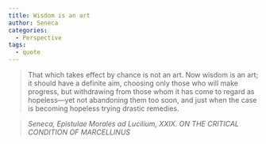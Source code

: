 ```yaml
---
title: Wisdom is an art
author: Seneca
categories:
  - Perspective
tags:
  - quote
---
```


> That which takes effect by chance is not an art. Now wisdom is an art; it should have a definite aim, choosing only those who will make progress, but withdrawing from those whom it has come to regard as hopeless—yet not abandoning them too soon, and just when the case is becoming hopeless trying drastic remedies.

> <cite>Seneca, Epistulae Morales ad Lucilium, XXIX. ON THE CRITICAL CONDITION OF MARCELLINUS</cite>

